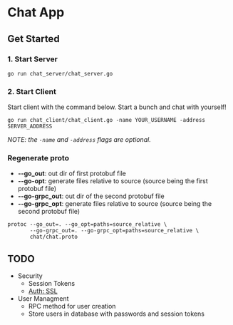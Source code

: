 # Chat App

## Get Started

### 1. Start Server

```{}
go run chat_server/chat_server.go
```

### 2. Start Client

Start client with the command below. Start a bunch and chat with yourself!

```{}
go run chat_client/chat_client.go -name YOUR_USERNAME -address SERVER_ADDRESS
```

*NOTE: the `-name` and `-address` flags are optional.*

### Regenerate proto

- **--go_out**: out dir of first protobuf file
- **--go-opt**: generate files relative to source (source being the first protobuf file)
- **--go-grpc_out**: out dir of the second protobuf file
- **--go-grpc_opt**: generate files relative to source (source being the second protobuf file)

```{}
protoc --go_out=. --go_opt=paths=source_relative \
       --go-grpc_out=. --go-grpc_opt=paths=source_relative \
       chat/chat.proto
```

## TODO

- Security
  - Session Tokens
  - [Auth: SSL](https://grpc.io/docs/guides/auth/)
- User Managment
  - RPC method for user creation
  - Store users in database with passwords and session tokens
